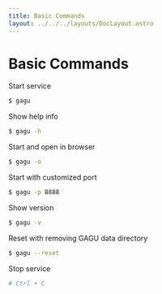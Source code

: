 ```yaml
---
title: Basic Commands
layout: ../../../layouts/DocLayout.astro
---
```


# Basic Commands

Start service

```sh
$ gagu
```

Show help info

```sh
$ gagu -h
```

Start and open in browser

```sh
$ gagu -o
```

Start with customized port

```sh
$ gagu -p 8888
```

Show version

```sh
$ gagu -v
```

Reset with removing GAGU data directory

```sh
$ gagu --reset
```

Stop service

```sh
# Ctrl + C
```

